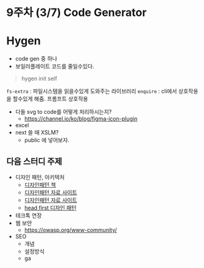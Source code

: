 # 9주차 (3/7) Code Generator

# Hygen

- code gen 중 하나
- 보일러플레이트 코드를 줄일수있다.

> hygen init self

`fs-extra` : 파일시스템을 읽을수있게 도와주는 라이브러리
`enquire` : cli에서 상호작용을 할수있게 해줌. 프롬프트 상호작용

- 다들 svg to code를 어떻게 처리하시는지?
  - https://channel.io/ko/blog/figma-icon-plugin
- excel
- next 쓸 때 XSLM?
  - public 에 넣어보자.

## 다음 스터디 주제

- 디자인 패턴, 아키텍처
  - [디자인패턴 책](https://www.amazon.com/Learning-JavaScript-Design-Patterns-Developers/dp/1098139879)
  - [디자인패턴 자료 사이트](https://patterns-dev-kr.github.io/)
  - [디자인패턴 자료 사이트](https://refactoring.guru/ko/design-patterns/state)
  - [head first 디자인 패턴](https://www.aladin.co.kr/shop/wproduct.aspx?ItemId=582754)
- 테크톡 연장
- 웹 보안
  - https://owasp.org/www-community/
- SEO
  - 개념
  - 설정방식
  - ga
